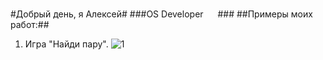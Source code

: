 #Добрый день, я Алексей#
###OS Developer <img height="15" width="15" src="https://cdn.simpleicons.org/Apple/yellow"/> ###
##Примеры моих работ:##
1. Игра "Найди пару".
![1](https://user-images.githubusercontent.com/97629184/216839109-ff6fa62a-5129-4a56-866f-fcb195135f33.gif)
